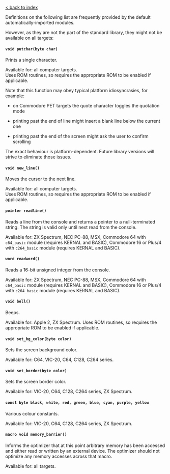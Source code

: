 [< back to index](../index.md)

Definitions on the following list are frequently provided by the default automatically-imported modules. 

However, as they are not the part of the standard library, they might not be available on all targets:

#### `void putchar(byte char)`

Prints a single character.

Available for: all computer targets.  
Uses ROM routines, so requires the appropriate ROM to be enabled if applicable.

Note that this function may obey typical platform idiosyncrasies, for example:

* on Commodore PET targets the quote character toggles the quotation mode

* printing past the end of line might insert a blank line below the current one

* printing past the end of the screen might ask the user to confirm scrolling

The exact behaviour is platform-dependent.
Future library versions will strive to eliminate those issues.

#### `void new_line()`

Moves the cursor to the next line.

Available for: all computer targets.  
Uses ROM routines, so requires the appropriate ROM to be enabled if applicable.

#### `pointer readline()`

Reads a line from the console and returns a pointer to a null-terminated string.
The string is valid only until next read from the console.

Available for:
ZX Spectrum,
NEC PC-88,
MSX,
Commodore 64 with `c64_basic` module (requires KERNAL and BASIC),
Commodore 16 or Plus/4 with `c264_basic` module (requires KERNAL and BASIC).

#### `word readword()`

Reads a 16-bit unsigned integer from the console.

Available for:
ZX Spectrum,
NEC PC-88,
MSX,
Commodore 64 with `c64_basic` module (requires KERNAL and BASIC),
Commodore 16 or Plus/4 with `c264_basic` module (requires KERNAL and BASIC).

#### `void bell()`

Beeps.

Available for: Apple 2, ZX Spectrum.
Uses ROM routines, so requires the appropriate ROM to be enabled if applicable.

#### `void set_bg_color(byte color)`

Sets the screen background color.

Available for: C64, VIC-20, C64, C128, C264 series.

#### `void set_border(byte color)`

Sets the screen border color.

Available for: VIC-20, C64, C128, C264 series, ZX Spectrum.

#### `const byte black, white, red, green, blue, cyan, purple, yellow`

Various colour constants.

Available for: VIC-20, C64, C128, C264 series, ZX Spectrum.

#### `macro void memory_barrier()`

Informs the optimizer that at this point arbitrary memory has been accessed and either read or written by an external device.
The optimizer should not optimize any memory accesses across that macro.

Available for: all targets.


